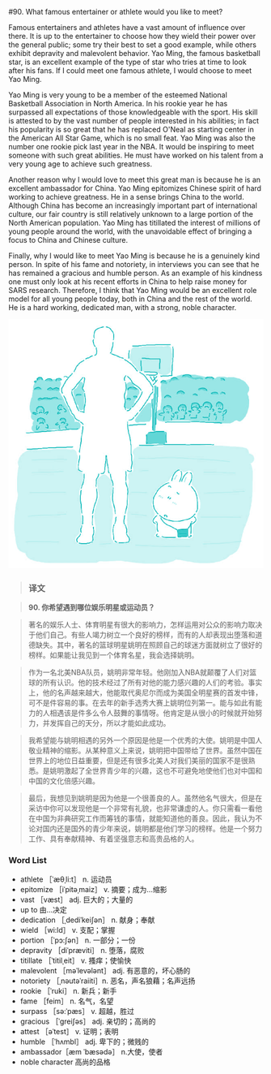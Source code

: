 #90. What famous entertainer or athlete would you like to meet?

Famous entertainers and athletes have a vast amount of influence over there. It is up to the entertainer to choose how they wield their power over the general public; some try their best to set a good example, while others exhibit depravity and malevolent behavior. Yao Ming, the famous basketball star, is an excellent example of the type of star who tries at time to look after his fans. If I could meet one famous athlete, I would choose to meet Yao Ming.

Yao Ming is very young to be a member of the esteemed National Basketball Association in North America. In his rookie year he has surpassed all expectations of those knowledgeable with the sport. His skill is attested to by the vast number of people interested in his abilities; in fact his popularity is so great that he has replaced O'Neal as starting center in the American All Star Game, which is no small feat. Yao Ming was also the number one rookie pick last year in the NBA. It would be inspiring to meet someone with such great abilities. He must have worked on his talent from a very young age to achieve such greatness.

Another reason why I would love to meet this great man is because he is an excellent ambassador for China. Yao Ming epitomizes Chinese spirit of hard working to achieve greatness. He in a sense brings China to the world. Although China has become an increasingly important part of international culture, our fair country is still relatively unknown to a large portion of the North American population. Yao Ming has titillated the interest of millions of young people around the world, with the unavoidable effect of bringing a focus to China and Chinese culture.

Finally, why I would like to meet Yao Ming is because he is a genuinely kind person. In spite of his fame and notoriety, in interviews you can see that he has remained a gracious and humble person. As an example of his kindness one must only look at his recent efforts in China to help raise money for SARS research. Therefore, I think that Yao Ming would be an excellent role model for all young people today, both in China and the rest of the world. He is a hard working, dedicated man, with a strong, noble character.

![](images/TOEFL-iBT-High-Score-Essays-090.jpg)

> ### 译文

> **90. 你希望遇到哪位娱乐明星或运动员？**

> 著名的娱乐人士、体育明星有很大的影响力，怎样运用对公众的影响力取决于他们自己。有些人竭力树立一个良好的榜样，而有的人却表现出堕落和道德缺失。其中，著名的篮球明星姚明在照顾自己的球迷方面就树立了很好的榜样。如果能让我见到一个体育名星，我会选择姚明。

> 作为一名北美NBA队员，姚明非常年轻。他刚加入NBA就颠覆了人们对篮球的所有认识。他的技术经过了所有对他的能力感兴趣的人们的考验。事实上，他的名声越来越大，他能取代奥尼尔而成为美国全明星赛的首发中锋，可不是件容易的事。在去年的新手选秀大赛上姚明位列第一。能与如此有能力的人相遇该是件多么令人鼓舞的事情呀。他肯定是从很小的时候就开始努力，并发挥自己的天分，所以才能如此成功。

> 我希望能与姚明相遇的另外一个原因是他是一个优秀的大使。姚明是中国人敬业精神的缩影。从某种意义上来说，姚明把中国带给了世界。虽然中国在世界上的地位日益重要，但是还有很多北美人对我们美丽的国家不是很熟悉。是姚明激起了全世界青少年的兴趣，这也不可避免地使他们也对中国和中国的文化倍感兴趣。

> 最后，我想见到姚明是因为他是一个很善良的人。虽然他名气很大，但是在采访中你可以发现他是一个非常有礼貌，也非常谦虚的人。你只需看一看他在中国为非典研究工作而筹钱的事情，就能知道他的善良。因此，我认为不论对国内还是国外的青少年来说，姚明都是他们学习的榜样。他是一个努力工作、具有奉献精神、有着坚强意志和高贵品格的人。

### Word List

 * athlete ［ˈæθˌli:t］ n. 运动员
 * epitomize ［iˈpitəˌmaiz］ v. 摘要；成为…缩影
 * vast ［væst］ adj. 巨大的；大量的
 * up to 由…决定
 * dedication ［ˌdediˈkeiʃən］ n. 献身；奉献
 * wield ［wi:ld］ v. 支配；掌握
 * portion ［ˈpɔ:ʃən］ n. 一部分；一份
 * depravity ［diˈpræviti］ n. 堕落，腐败
 * titillate ［ˈtitilˌeit］ v. 搔痒；使愉快
 * malevolent ［məˈlevələnt］ adj. 有恶意的，坏心肠的
 * notoriety ［ˌnəutəˈraiiti］n. 恶名，声名狼藉；名声远扬
 * rookie ［ˈruki］ n. 新兵；新手
 * fame ［feim］ n. 名气，名望
 * surpass ［sə:ˈpæs］ v. 超越，胜过
 * gracious ［ˈgreiʃəs］ adj. 亲切的；高尚的
 * attest ［əˈtest］ v. 证明；表明
 * humble ［ˈhʌmbl］ adj. 卑下的；微贱的
 * ambassador［æm ˈbæsədə］ n.大使，使者
 * noble character 高尚的品格
